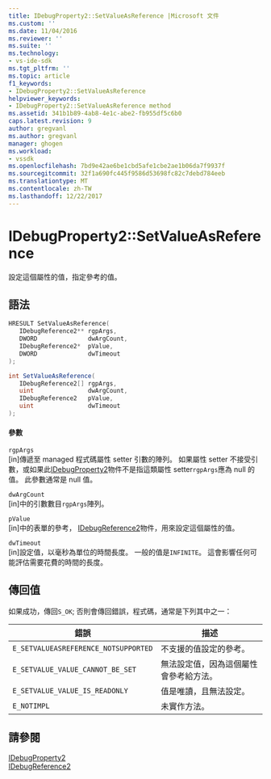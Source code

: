 ```yaml
---
title: IDebugProperty2::SetValueAsReference |Microsoft 文件
ms.custom: ''
ms.date: 11/04/2016
ms.reviewer: ''
ms.suite: ''
ms.technology:
- vs-ide-sdk
ms.tgt_pltfrm: ''
ms.topic: article
f1_keywords:
- IDebugProperty2::SetValueAsReference
helpviewer_keywords:
- IDebugProperty2::SetValueAsReference method
ms.assetid: 341b1b89-4ab8-4e1c-abe2-fb955df5c6b0
caps.latest.revision: 9
author: gregvanl
ms.author: gregvanl
manager: ghogen
ms.workload:
- vssdk
ms.openlocfilehash: 7bd9e42ae6be1cbd5afe1cbe2ae1b06da7f9937f
ms.sourcegitcommit: 32f1a690fc445f9586d53698fc82c7debd784eeb
ms.translationtype: MT
ms.contentlocale: zh-TW
ms.lasthandoff: 12/22/2017
---
```

# <a name="idebugproperty2setvalueasreference"></a>IDebugProperty2::SetValueAsReference
設定這個屬性的值，指定參考的值。  
  
## <a name="syntax"></a>語法  
  
```cpp  
HRESULT SetValueAsReference(  
   IDebugReference2** rgpArgs,  
   DWORD              dwArgCount,  
   IDebugReference2*  pValue,  
   DWORD              dwTimeout  
);  
```  
  
```csharp  
int SetValueAsReference(  
   IDebugReference2[] rgpArgs,  
   uint               dwArgCount,  
   IDebugReference2   pValue,  
   uint               dwTimeout  
);  
```  
  
#### <a name="parameters"></a>參數  
 `rgpArgs`  
 [in]傳遞至 managed 程式碼屬性 setter 引數的陣列。 如果屬性 setter 不接受引數，或如果此[IDebugProperty2](../../../extensibility/debugger/reference/idebugproperty2.md)物件不是指這類屬性 setter`rgpArgs`應為 null 的值。 此參數通常是 null 值。  
  
 `dwArgCount`  
 [in]中的引數數目`rgpArgs`陣列。  
  
 `pValue`  
 [in]中的表單的參考， [IDebugReference2](../../../extensibility/debugger/reference/idebugreference2.md)物件，用來設定這個屬性的值。  
  
 `dwTimeout`  
 [in]設定值，以毫秒為單位的時間長度。 一般的值是`INFINITE`。 這會影響任何可能評估需要花費的時間的長度。  
  
## <a name="return-value"></a>傳回值  
 如果成功，傳回`S_OK`; 否則會傳回錯誤，程式碼，通常是下列其中之一：  
  
|錯誤|描述|  
|-----------|-----------------|  
|`E_SETVALUEASREFERENCE_NOTSUPPORTED`|不支援的值設定的參考。|  
|`E_SETVALUE_VALUE_CANNOT_BE_SET`|無法設定值，因為這個屬性會參考給方法。|  
|`E_SETVALUE_VALUE_IS_READONLY`|值是唯讀，且無法設定。|  
|`E_NOTIMPL`|未實作方法。|  
  
## <a name="see-also"></a>請參閱  
 [IDebugProperty2](../../../extensibility/debugger/reference/idebugproperty2.md)   
 [IDebugReference2](../../../extensibility/debugger/reference/idebugreference2.md)
